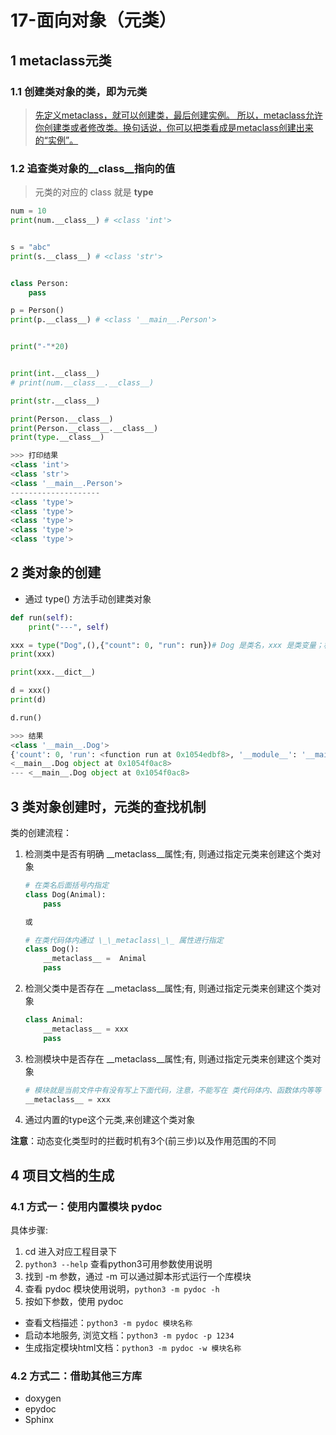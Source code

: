 # 17-面向对象（元类）

## 1 metaclass元类

### 1.1 创建类对象的类，即为元类

> [先定义metaclass，就可以创建类，最后创建实例。
> 所以，metaclass允许你创建类或者修改类。换句话说，你可以把类看成是metaclass创建出来的“实例”。](https://www.liaoxuefeng.com/wiki/897692888725344/923030550637312)

### 1.2 追查类对象的__class__指向的值

> 元类的对应的 class 就是 **type**

```python
num = 10
print(num.__class__) # <class 'int'>


s = "abc"
print(s.__class__) # <class 'str'>


class Person:
    pass

p = Person()
print(p.__class__) # <class '__main__.Person'>


print("-"*20)


print(int.__class__)
# print(num.__class__.__class__)

print(str.__class__)

print(Person.__class__)
print(Person.__class__.__class__)
print(type.__class__)

>>> 打印结果
<class 'int'>
<class 'str'>
<class '__main__.Person'>
--------------------
<class 'type'>
<class 'type'>
<class 'type'>
<class 'type'>
<class 'type'>
```

## 2 类对象的创建

- 通过 type() 方法手动创建类对象

```python
def run(self):
    print("---", self)

xxx = type("Dog",(),{"count": 0, "run": run})# Dog 是类名，xxx 是类变量；相对于前面， Person既是类名也是类变量
print(xxx)

print(xxx.__dict__)

d = xxx()
print(d)

d.run()

>>> 结果
<class '__main__.Dog'>
{'count': 0, 'run': <function run at 0x1054edbf8>, '__module__': '__main__', '__dict__': <attribute '__dict__' of 'Dog' objects>, '__weakref__': <attribute '__weakref__' of 'Dog' objects>, '__doc__': None}
<__main__.Dog object at 0x1054f0ac8>
--- <__main__.Dog object at 0x1054f0ac8>
```

## 3 类对象创建时，元类的查找机制

类的创建流程：

1. 检测类中是否有明确 __metaclass__属性;有, 则通过指定元类来创建这个类对象

   ```python
   # 在类名后面括号内指定
   class Dog(Animal):
       pass
   
   或
   
   # 在类代码体内通过 \_\_metaclass\_\_ 属性进行指定
   class Dog():
       __metaclass__ =  Animal
       pass
   ```

2. 检测父类中是否存在 __metaclass__属性;有, 则通过指定元类来创建这个类对象

   ```python
   class Animal:
       __metaclass__ = xxx
       pass
   ```

3. 检测模块中是否存在 __metaclass__属性;有, 则通过指定元类来创建这个类对象

   ```python
   # 模块就是当前文件中有没有写上下面代码，注意，不能写在 类代码体内、函数体内等等
   __metaclass__ = xxx
   ```

4. 通过内置的type这个元类,来创建这个类对象

**注意**：动态变化类型时的拦截时机有3个(前三步)以及作用范围的不同

## 4 项目文档的生成

### 4.1 方式一：使用内置模块 pydoc

具体步骤:

1. cd 进入对应工程目录下
2.  `python3 --help` 查看python3可用参数使用说明
3. 找到 -m 参数，通过 -m 可以通过脚本形式运行一个库模块
4. 查看 pydoc 模块使用说明，`python3 -m pydoc -h` 
5. 按如下参数，使用 pydoc

* 查看文档描述：`python3 -m pydoc 模块名称` 
* 启动本地服务, 浏览文档：`python3 -m pydoc -p 1234` 
* 生成指定模块html文档：`python3 -m pydoc -w 模块名称` 

### 4.2 方式二：借助其他三方库

* doxygen
* epydoc
* Sphinx